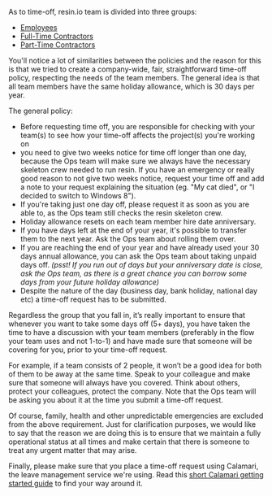 As to time-off, resin.io team is divided into three groups: 
* [Employees](https://github.com/resin-io/hq/wiki/Employees-(time-off))
* [Full-Time Contractors](https://github.com/resin-io/hq/wiki/Full-time-contractors)
* [Part-Time Contractors](https://github.com/resin-io/hq/wiki/Part-time-contractors)

You'll notice a lot of similarities between the policies and the reason for this is that we tried to create a company-wide, fair, straightforward time-off policy, respecting the needs of the team members. The general idea is that all team members have the same holiday allowance, which is 30 days per year.

The general policy:
* Before requesting time off, you are responsible for checking with your team(s) to see how your time-off affects the project(s) you're working on
* you need to give two weeks notice for time off longer than one day, because the Ops team will make sure we always have the necessary skeleton crew needed to run resin. If you have an emergency or really good reason to not give two weeks notice, request your time off and add a note to your request explaining the situation (eg. "My cat died", or "I decided to switch to Windows 8").
* If you're taking just one day off, please request it as soon as you are able to, as the Ops team still checks the resin skeleton crew.
* Holiday allowance resets on each team member hire date anniversary.
* If you have days left at the end of your year, it's possible to transfer them to the next year. Ask the Ops team about rolling them over.
* If you are reaching the end of your year and have already used your 30 days annual allowance, you can ask the Ops team about taking unpaid days off. _(psst! If you run out of days but your anniversary date is close, ask the Ops team, as there is a great chance you can borrow some days from your future holiday allowance)_
* Despite the nature of the day (business day, bank holiday, national day etc) a time-off request has to be submitted.

Regardless the group that you fall in, it’s really important to ensure that whenever you want to take some days off (5+ days), you have taken the time to have a discussion with your team members (preferably in the flow your team uses and not 1-to-1) and have made sure that someone will be covering for you, prior to your time-off request.

For example, if a team consists of 2 people, it won’t be a good idea for both of them to be away at the same time. Speak to your colleague and make sure that someone will always have you covered. Think about others, protect your colleagues, protect the company. Note that the Ops team will be asking you about it at the time you submit a time-off request.

Of course, family, health and other unpredictable emergencies are excluded from the above requirement. Just for clarification purposes, we would like to say that the reason we are doing this is to ensure that we maintain a fully operational status at all times and make certain that there is someone to treat any urgent matter that may arise.

Finally, please make sure that you place a time-off request using Calamari, the leave management service we're using.
Read this [short Calamari getting started guide](https://docs.google.com/a/resin.io/document/d/1tSKx8T78QFJMOzXrqIKcN7lwEPM41VbBG7B_ILEOkBQ/edit?usp=sharing) to find your way around it.